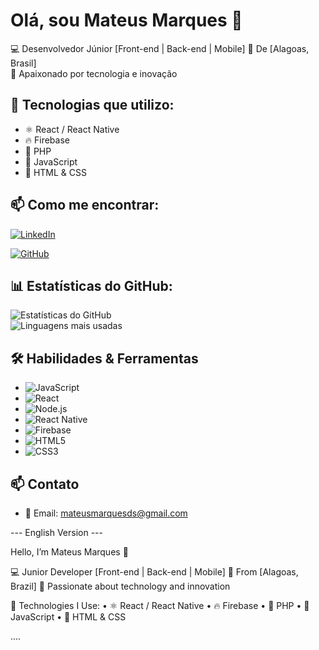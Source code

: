 # Olá, sou Mateus Marques 👋  

💻 Desenvolvedor Júnior [Front-end | Back-end | Mobile]
📍 De [Alagoas, Brasil]  
🚀 Apaixonado por tecnologia e inovação  

## 🔧 Tecnologias que utilizo:
- ⚛️ React / React Native  
- 🔥 Firebase  
- 🐘 PHP
- 📜 JavaScript  
- 🎨 HTML & CSS  

## 📫 Como me encontrar:
[![LinkedIn](https://img.shields.io/badge/LinkedIn-000?style=for-the-badge&logo=linkedin&logoColor=blue)](https://www.linkedin.com/in/mateus-marques-a50a19113/) 

[![GitHub](https://img.shields.io/badge/GitHub-000?style=for-the-badge&logo=github)](https://github.com/Mateusds/)

## 📊 Estatísticas do GitHub:
![Estatísticas do GitHub](https://github-readme-stats.vercel.app/api?username=Mateusds&show_icons=true&theme=radical)  
![Linguagens mais usadas](https://github-readme-stats.vercel.app/api/top-langs/?username=Mateusds&layout=compact&theme=dark)

## 🛠 Habilidades & Ferramentas
- ![JavaScript](https://img.shields.io/badge/-JavaScript-000?style=for-the-badge&logo=javascript)
- ![React](https://img.shields.io/badge/-React-000?style=for-the-badge&logo=react)
- ![Node.js](https://img.shields.io/badge/-Node.js-000?style=for-the-badge&logo=node.js)
- ![React Native](https://img.shields.io/badge/-React%20Native-000?style=for-the-badge&logo=react)
- ![Firebase](https://img.shields.io/badge/-Firebase-000?style=for-the-badge&logo=firebase)
- ![HTML5](https://img.shields.io/badge/-HTML5-000?style=for-the-badge&logo=html5)
- ![CSS3](https://img.shields.io/badge/-CSS3-000?style=for-the-badge&logo=css3)

## 📫 Contato
- 📧 Email: mateusmarquesds@gmail.com

--- English Version --- 

Hello, I’m Mateus Marques 👋

💻 Junior Developer [Front-end | Back-end | Mobile]
📍 From [Alagoas, Brazil]
🚀 Passionate about technology and innovation

🔧 Technologies I Use:
	•	⚛️ React / React Native
	•	🔥 Firebase
	•	🐘 PHP
	•	📜 JavaScript
	•	🎨 HTML & CSS

....
